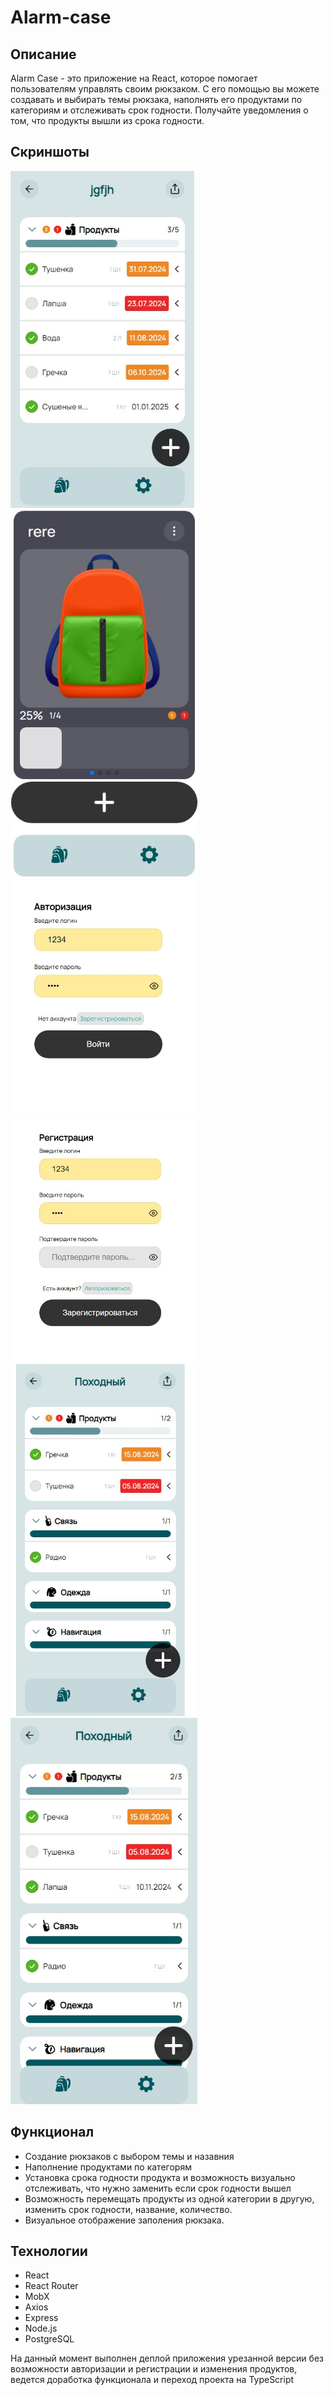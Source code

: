 # Alarm-case

## Описание

Alarm Case - это приложение на React, которое помогает пользователям управлять своим рюкзаком. С его помощью вы можете создавать и выбирать темы рюкзака, наполнять его продуктами по категориям и отслеживать срок годности. Получайте уведомления о том, что продукты вышли из срока годности. 

## Скриншоты
<img src="https://github.com/veryGoodOffDev/alarm-case/blob/master/screenshots/Снимок%20экрана%202024-07-22%20120338.jpg" width="300"/><img src="https://github.com/veryGoodOffDev/alarm-case/blob/master/screenshots/Снимок%20экрана%202024-07-22%20115925.jpg" width="300"/>
<img src="https://github.com/veryGoodOffDev/alarm-case/blob/master/screenshots/Снимок%20экрана%202024-07-22%20115403.jpg" width="300"/>
<img src="https://github.com/veryGoodOffDev/alarm-case/blob/master/screenshots/Снимок%20экрана%202024-07-22%20115334.jpg" width="300"/>
<img src="https://github.com/veryGoodOffDev/alarm-case/blob/master/screenshots/Снимок%20экрана%202024-07-22%201153345.jpg" width="300"/>
<img src="https://github.com/veryGoodOffDev/alarm-case/blob/master/screenshots/Снимок%20экрана%202024-08-06%201313556.jpg" width="300"/>


## Функционал
 - Создание рюкзаков с выбором темы и назавния
 - Наполнение продуктами по категорям
 - Установка срока годности продукта и возможность визуально отслеживать, что нужно заменить если срок годности вышел
 - Возможность перемещать продукты из одной категории в другую, изменить срок годности, название, количество.
 - Визуальное отображение заполения рюкзака.

## Технологии
 - React
 - React Router
 - MobX
 - Axios
 - Express
 - Node.js
 - PostgreSQL

На данный момент выполнен деплой приложения урезанной версии без возможности авторизации и регистрации и изменения продуктов, ведется доработка функционала и переход проекта на TypeScript
